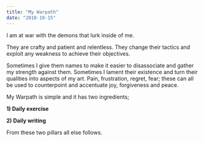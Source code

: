 ```yaml
---
title: "My Warpath"
date: "2018-10-15"
---
```


I am at war with the demons that lurk inside of me. 

They are crafty and patient and relentless. They change their tactics and exploit any weakness to achieve their objectives.    

Sometimes I give them names to make it easier to disassociate and gather my strength against them. Sometimes I lament their existence and turn their qualities into aspects of my art. Pain, frustration, regret, fear; these can all be used to counterpoint and accentuate joy, forgiveness and peace.  

My Warpath is simple and it has two ingredients; 

**1) Daily exercise** 

**2) Daily writing**    

From these two pillars all else follows.    